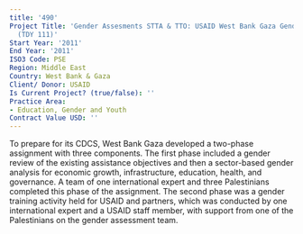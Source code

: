 ```yaml
---
title: '490'
Project Title: 'Gender Assesments STTA & TTO: USAID West Bank Gaza Gender Assessment
  (TDY 111)'
Start Year: '2011'
End Year: '2011'
ISO3 Code: PSE
Region: Middle East
Country: West Bank & Gaza
Client/ Donor: USAID
Is Current Project? (true/false): ''
Practice Area:
- Education, Gender and Youth
Contract Value USD: ''
---
```


To prepare for its CDCS, West Bank Gaza developed a two-phase assignment with three components. The first phase included a gender review of the existing assistance objectives and then a sector-based gender analysis for economic growth, infrastructure, education, health, and governance. A team of one international expert and three Palestinians completed this phase of the assignment. The second phase was a gender training activity held for USAID and partners, which was conducted by one international expert and a USAID staff member, with support from one of the Palestinians on the gender assessment team.